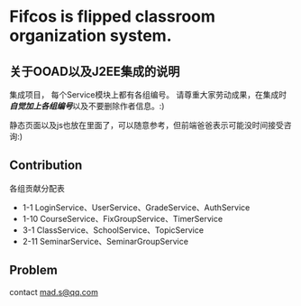 # Fifcos is flipped classroom organization system.

 ## 关于OOAD以及J2EE集成的说明

 集成项目， 每个Service模块上都有各组编号。
 请尊重大家劳动成果，在集成时***自觉加上各组编号***以及不要删除作者信息。:)

 静态页面以及js也放在里面了，可以随意参考，但前端爸爸表示可能没时间接受咨询:)

 ## Contribution

 各组贡献分配表
 - 1-1 LoginService、UserService、GradeService、AuthService
 - 1-10 CourseService、FixGroupService、TimerService
 - 3-1 ClassService、SchoolService、TopicService
 - 2-11 SeminarService、SeminarGroupService

 ## Problem
 contact mad.s@qq.com